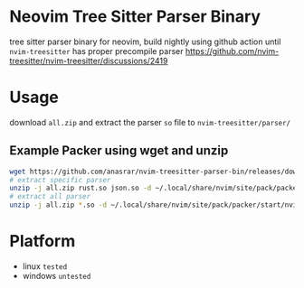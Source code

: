 # Neovim Tree Sitter Parser Binary

tree sitter parser binary for neovim, build nightly using github action until `nvim-treesitter` has proper precompile parser https://github.com/nvim-treesitter/nvim-treesitter/discussions/2419

# Usage

download `all.zip` and extract the parser `so` file to `nvim-treesitter/parser/`

## Example Packer using wget and unzip

```bash
wget https://github.com/anasrar/nvim-treesitter-parser-bin/releases/download/linux/all.zip
# extract specific parser
unzip -j all.zip rust.so json.so -d ~/.local/share/nvim/site/pack/packer/start/nvim-treesitter/parser/
# extract all parser
unzip -j all.zip *.so -d ~/.local/share/nvim/site/pack/packer/start/nvim-treesitter/parser/
```

# Platform

- linux `tested`
- windows `untested`

